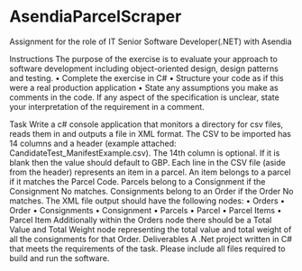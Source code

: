 # AsendiaParcelScraper
Assignment for the role of IT Senior Software Developer(.NET) with Asendia

Instructions
The purpose of the exercise is to evaluate your approach to software development including object-oriented design, design patterns and testing.
•	Complete the exercise in C#
•	Structure your code as if this were a real production application
•	State any assumptions you make as comments in the code. If any aspect of the specification is unclear, state your interpretation of the requirement in a comment.

Task
Write a c# console application that monitors a directory for csv files, reads them in and outputs a file in XML format.
The CSV to be imported has 14 columns and a header (example attached: CandidateTest_ManifestExample.csv). The 14th column is optional. If it is blank then the value should default to GBP.
Each line in the CSV file (aside from the header) represents an item in a parcel. An item belongs to a parcel if it matches the Parcel Code. Parcels belong to a Consignment if the Consignment No matches. Consignments belong to an Order if the Order No matches.
The XML file output should have the following nodes:
•	Orders
•	Order
•	Consignments
•	Consignment
•	Parcels
•	Parcel
•	Parcel Items
•	Parcel Item
Additionally within the Orders node there should be a Total Value and Total Weight node representing the total value and total weight of all the consignments for that Order. 
Deliverables
A .Net project written in C# that meets the requirements of the task. Please include all files required to build and run the software.

